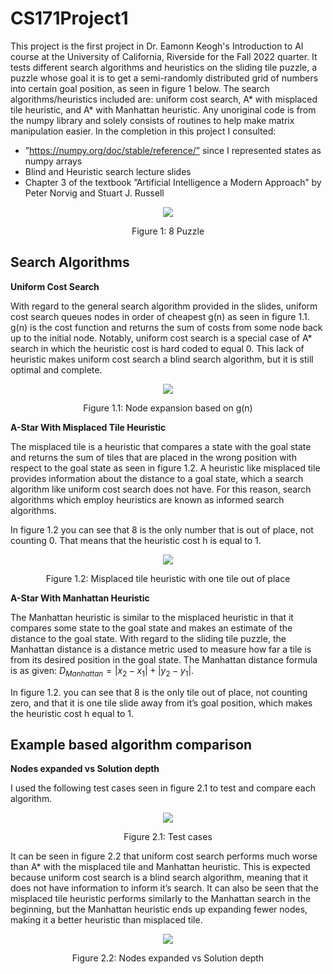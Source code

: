 # CS171Project1

This project is the first project in Dr. Eamonn Keogh's Introduction to AI course at the University of California, Riverside for the Fall 2022 quarter. It 
tests different search algorithms and heuristics on the sliding tile puzzle, a puzzle whose goal it is to get a semi-randomly distributed grid of numbers into 
certain goal position, as seen in figure 1 below. The search algorithms/heuristics included are: uniform cost search, A* with misplaced tile heuristic, and A* 
with Manhattan heuristic. Any unoriginal code is from the numpy library and solely consists of routines to help make matrix manipulation easier. In the 
completion in this project I consulted:

- ”https://numpy.org/doc/stable/reference/” since I represented states as numpy arrays
- Blind and Heuristic search lecture slides
- Chapter 3 of the textbook ”Artificial Intelligence a Modern Approach” by Peter Norvig and Stuart J.
Russell

<p align = "center"><img src = "https://user-images.githubusercontent.com/72994273/201992082-60e183e7-4d14-47fd-bdde-d51912384e6b.png"></p><p align = "center">
Figure 1: 8 Puzzle
</p>

## Search Algorithms

**Uniform Cost Search**

With regard to the general search algorithm provided in the slides, uniform cost search queues nodes in order
of cheapest g(n) as seen in figure 1.1. g(n) is the cost function and returns the sum of costs from some
node back up to the initial node. Notably, uniform cost search is a special case of A* search in which the heuristic cost is hard coded to equal 0. This lack of 
heuristic makes uniform cost search a blind search algorithm, but it is still optimal and complete.

<p align = "center"><img src = "https://user-images.githubusercontent.com/72994273/201995126-5cec2249-2115-49bb-afa0-ed9e9563c2c8.png"></p><p align = "center">
Figure 1.1: Node expansion based on g(n)
</p>

**A-Star With Misplaced Tile Heuristic**

The misplaced tile is a heuristic that compares a state with the goal state and returns the sum of tiles that are
placed in the wrong position with respect to the goal state as seen in figure 1.2. A heuristic like misplaced
tile provides information about the distance to a goal state, which a search algorithm like uniform cost search
does not have. For this reason, search algorithms which employ heuristics are known as informed search
algorithms.

In figure 1.2 you can see that 8 is the only number that is out of place, not counting 0. That means
that the heuristic cost h is equal to 1.

<p align = "center"><img src = "https://user-images.githubusercontent.com/72994273/201996230-0d26268c-1fcd-413b-9210-cfaf6a348dc8.png"></p><p align = "center">
Figure 1.2: Misplaced tile heuristic with one tile out of place
</p>

**A-Star With Manhattan Heuristic**

The Manhattan heuristic is similar to the misplaced heuristic in that it compares some state to the goal
state and makes an estimate of the distance to the goal state. With regard to the sliding tile puzzle, the
Manhattan distance is a distance metric used to measure how far a tile is from its desired position in the
goal state. The Manhattan distance formula is as given: $D_{Manhattan} = |x_{2} − x_{1}| + |y_{2} − y_{1}|$.

In figure 1.2. you can see that 8 is the only tile out of place, not counting zero, and that it is one tile
slide away from it’s goal position, which makes the heuristic cost h equal to 1.

## Example based algorithm comparison

**Nodes expanded vs Solution depth**

I used the following test cases seen in figure 2.1 to test and compare each algorithm.

<p align = "center"><img src = "https://user-images.githubusercontent.com/72994273/201997711-23bcb999-1897-4cba-a68a-e5f56cb199c5.png"></p><p align = "center">
Figure 2.1: Test cases
</p>

It can be seen in figure 2.2 that uniform cost search performs much worse than A* with the misplaced
tile and Manhattan heuristic. This is expected because uniform cost search is a blind search algorithm,
meaning that it does not have information to inform it’s search. It can also be seen that the misplaced tile
heuristic performs similarly to the Manhattan search in the beginning, but the Manhattan heuristic ends up
expanding fewer nodes, making it a better heuristic than misplaced tile.

<p align = "center"><img src = "https://user-images.githubusercontent.com/72994273/201998136-990ab151-8f37-4bd4-a26f-08771475d6ea.png"></p><p align = "center">
Figure 2.2: Nodes expanded vs Solution depth
</p>
